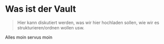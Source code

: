 
# Was ist der Vault


> Hier kann diskutiert werden, was wir hier hochladen sollen, wie wir es strukturieren/ordnen wollen usw.

Alles
moin servus moin
